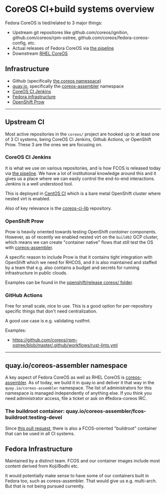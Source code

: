 # CoreOS CI+build systems overview

Fedora CoreOS is tied/related to 3 major things:

 - Upstream git repositores like github.com/coreos/ignition, github.com/coreos/rpm-ostree, github.com/coreos/fedora-coreos-config, etc.
 - Actual releases of Fedora CoreOS via [the pipeline](https://github.com/coreos/fedora-coreos-pipeline)
 - Downstream [RHEL CoreOS](https://github.com/openshift/os)

## Infrastructure

- Github (specifically [the coreos namespace](https://github.com/coreos/))
- [quay.io](https://quay.io), specifically the [coreos-assembler](https://quay.io/coreos/coreos-assembler) namespace
- [CoreOS CI Jenkins](https://github.com/coreos/coreos-ci)
- [Fedora infrastructure](https://fedoraproject.org/wiki/Infrastructure)
- [OpenShift Prow](https://docs.ci.openshift.org/)

---

## Upstream CI

Most active repositories in the `coreos/` project are hooked up to at least one of 3 CI systems, being CoreOS CI Jenkins, Github Actions, or OpenShift Prow.  These 3 are the ones we are focusing on.

### CoreOS CI Jenkins

It is what we use on various repositories, and is how FCOS is released today via [the pipeline](https://github.com/coreos/fedora-coreos-pipeline).
We have a lot of institutional knowledge around this and it gives us a place where we can easily control the end-to-end interactions.  Jenkins is a well understood tool.

This is deployed in [CentOS CI](https://wiki.centos.org/QaWiki/CI) which is a bare metal OpenShift cluster where nested virt is enabled. 

Also of key relevance is the [coreos-ci-lib](https://github.com/coreos/coreos-ci-lib) repository.

### OpenShift Prow

Prow is heavily oriented towards testing OpenShift *container* components.  However, as of recently we enabled nested virt on the `build02` GCP cluster, which means we can create "container native" flows that still test the OS with [coreos-assembler](https://github.com/coreos/coreos-assembler/).

A specific reason to include Prow is that it contains tight integration with OpenShift which we need for RHCOS, and it is also maintained and staffed by a team that e.g. also contains a budget and secrets for running infrastructure in public clouds.

Examples can be found in the [openshift/release coreos/ folder](https://github.com/openshift/release/tree/master/ci-operator/config/coreos).

### GitHub Actions

Free for small scale, nice to use.  This is a good option for per-repository specific things that don't need centralization.

A good use case is e.g. validating rustfmt.

Examples:

 - https://github.com/coreos/rpm-ostree/blob/master/.github/workflows/rust-lints.yml

---

## quay.io/coreos-assembler namespace

A key aspect of Fedora CoreOS as well as RHEL CoreOS is [coreos-assembler](https://github.com/coreos/coreos-assembler).  As of today, we build it in quay.io and deliver it that way in the `quay.io/coreos-assembler` namespace.  The list of administrators for this namespace is managed independently of anything else.  If you think you need administrator access, file a ticket or ask on #fedora-coreos IRC.

### The buildroot container: quay.io/coreos-assembler/fcos-buildroot:testing-devel

Since [this pull request](https://github.com/coreos/fedora-coreos-config/pull/740), there is also a FCOS-oriented "buildroot" container that can be used in all CI systems.

## Fedora Infrastructure

Maintained by a distinct team.  FCOS and our container images include most content derived from Koji/Bodhi etc.

It would potentially make sense to have some of our containers built in Fedora too, such as coreos-assembler.  That would give us e.g. multi-arch.  But that is not being pursued currently.

